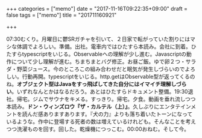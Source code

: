 +++
categories = ["memo"]
date = "2017-11-16T09:22:35+09:00"
draft = false
tags = ["memo"]
title = "201711160921"

+++

07:30むくり。月曜日に鬱SRガチャを引いて、２日家で転がっていた割りにはマシな体調でよろしい。準備。出社。電車内ではひたすら本読み。会社に到着。ひたすらtypescriptをいじる。Observableへの理解が少し進む。Javascriptの動作について少し理解が進む。ちまちまとバグ修正。お昼ご飯。ゆで卵２つ・サラダ・野菜ジュース。今のところこの組み合わせだと眠気が発生しづらいのでよろしい。行動再開。typescriptをいじる。http.getはObservable型が返ってくるのね。**オブジェクト型はJavaをすっ飛ばしてきた自分にはイマイチ理解しづらい**。いずれなんとかはなるだろう。あとはひたすらドキュメント整備。19:30退社。帰宅。ジムでサウナをキメる。すっきり。帰宅。夕食。動画を垂れ流しつつ本読み。**ドン・ウィンズロウ『ザ・カルテル（上）』**。久しぶりにエンタテインメントを読んだ感ありますあります。『犬の力』よりも落ち着いたトーンになっているような。作中に登場する死者の数は増えているけれども。そんなことを考えつつ洗濯ものを回す。回した。乾燥機につっこむ。00:00おねむ。そして今。
